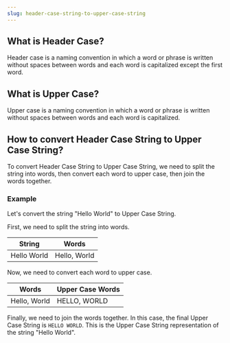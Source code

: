 ```yaml
---
slug: header-case-string-to-upper-case-string
---
```


## What is Header Case?

Header case is a naming convention in which a word or phrase is written without spaces between words and each word is capitalized except the first word.

## What is Upper Case?

Upper case is a naming convention in which a word or phrase is written without spaces between words and each word is capitalized.

## How to convert Header Case String to Upper Case String?

To convert Header Case String to Upper Case String, we need to split the string into words, then convert each word to upper case, then join the words together.

### Example

Let's convert the string "Hello World" to Upper Case String.

First, we need to split the string into words.

| String      | Words        |
| ----------- | ------------ |
| Hello World | Hello, World |

Now, we need to convert each word to upper case.

| Words        | Upper Case Words |
| ------------ | ---------------- |
| Hello, World | HELLO, WORLD     |

Finally, we need to join the words together. In this case, the final Upper Case String is `HELLO WORLD`. This is the Upper Case String representation of the string "Hello World".
